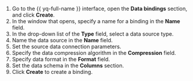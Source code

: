 1. Go to the {{ yq-full-name }} interface, open the **Data bindings** section, and click **Create**.
1. In the window that opens, specify a name for a binding in the **Name** field.
1. In the drop-down list of the **Type** field, select a data source type.
1. Name the data source in the **Name** field.
1. Set the source data connection parameters.
1. Specify the data compression algorithm in the **Compression** field.
1. Specify data format in the **Format** field.
1. Set the data schema in the **Columns** section.
1. Click **Create** to create a binding.